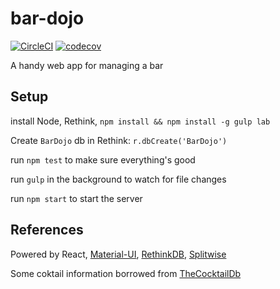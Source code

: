 # bar-dojo

[![CircleCI](https://circleci.com/gh/Fabricate-IO/bar-dojo.svg?style=svg)](https://circleci.com/gh/Fabricate-IO/bar-dojo) [![codecov](https://codecov.io/gh/Fabricate-IO/bar-dojo/branch/master/graph/badge.svg)](https://codecov.io/gh/Fabricate-IO/bar-dojo)


A handy web app for managing a bar

## Setup

install Node, Rethink, `npm install && npm install -g gulp lab`

Create `BarDojo` db in Rethink: `r.dbCreate('BarDojo')`

run `npm test` to make sure everything's good

run `gulp` in the background to watch for file changes

run `npm start` to start the server

## References

Powered by React, [Material-UI](http://www.material-ui.com/), [RethinkDB](https://rethinkdb.com/api), [Splitwise](http://dev.splitwise.com/dokuwiki/doku.php?id=index)

Some coktail information borrowed from [TheCocktailDb](http://www.thecocktaildb.com/)